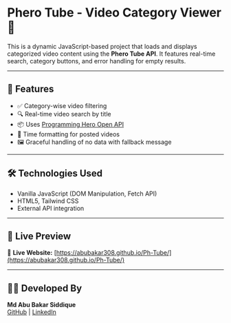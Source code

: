 # Phero Tube - Video Category Viewer 🎥

This is a dynamic JavaScript-based project that loads and displays categorized video content using the **Phero Tube API**. It features real-time search, category buttons, and error handling for empty results.

---

## 🚀 Features

- ✅ Category-wise video filtering
- 🔍 Real-time video search by title
- 📦 Uses [Programming Hero Open API](https://openapi.programming-hero.com/api/phero-tube)
- 🎯 Time formatting for posted videos
- 🖼️ Graceful handling of no data with fallback message

---

## 🛠️ Technologies Used

- Vanilla JavaScript (DOM Manipulation, Fetch API)
- HTML5, Tailwind CSS
- External API integration

---

## 🔗 Live Preview

🔗 **Live Website:** [https://abubakar308.github.io/Ph-Tube/](https://abubakar308.github.io/Ph-Tube/)

---

## 👨‍💻 Developed By

**Md Abu Bakar Siddique**  
[GitHub](https://github.com/abubakar308) | [LinkedIn](https://linkedin.com/in/abubakar308)
